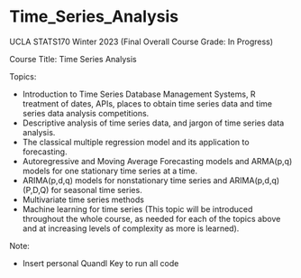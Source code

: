 # Time_Series_Analysis

UCLA STATS170 Winter 2023 (Final Overall Course Grade: In Progress)

Course Title: Time Series Analysis

Topics: 
- Introduction to Time Series Database Management Systems, R treatment of dates, APIs, places to obtain time series data and time series data analysis competitions. 
- Descriptive analysis of time series data, and jargon of time series data analysis.   
- The classical multiple regression model and its application to forecasting.  
- Autoregressive and Moving Average Forecasting models and ARMA(p,q) models for one stationary time series at a time.  
- ARIMA(p,d,q) models for nonstationary time series and ARIMA(p,d,q)(P,D,Q) for seasonal time series.  
- Multivariate time series methods 
- Machine learning for time series  (This topic will be introduced throughout the whole course, as needed for each of the topics above and at increasing levels of complexity as more is learned).  


Note:
- Insert personal Quandl Key to run all code
